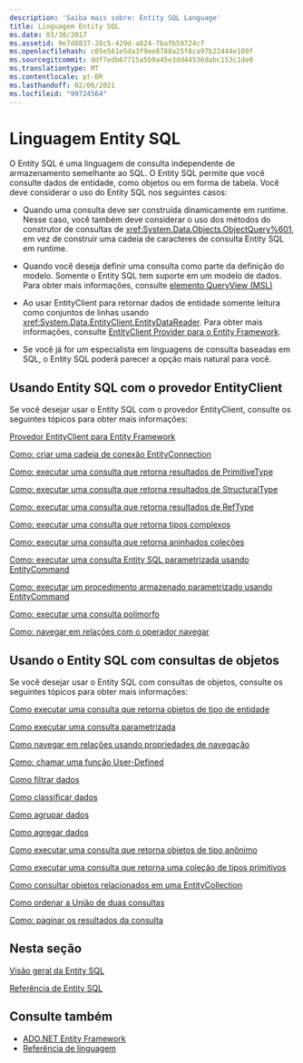 ```yaml
---
description: 'Saiba mais sobre: Entity SQL Language'
title: Linguagem Entity SQL
ms.date: 03/30/2017
ms.assetid: 9e7d8837-28c5-429d-a824-7bafb59724cf
ms.openlocfilehash: c05e561e5da3f9ee8788a25f8ca97b22444e109f
ms.sourcegitcommit: ddf7edb67715a5b9a45e3dd44536dabc153c1de0
ms.translationtype: MT
ms.contentlocale: pt-BR
ms.lasthandoff: 02/06/2021
ms.locfileid: "99724564"
---
```

# <a name="entity-sql-language"></a>Linguagem Entity SQL

O Entity SQL é uma linguagem de consulta independente de armazenamento semelhante ao SQL. O Entity SQL permite que você consulte dados de entidade, como objetos ou em forma de tabela. Você deve considerar o uso do Entity SQL nos seguintes casos:  
  
- Quando uma consulta deve ser construída dinamicamente em runtime. Nesse caso, você também deve considerar o uso dos métodos do construtor de consultas de <xref:System.Data.Objects.ObjectQuery%601>, em vez de construir uma cadeia de caracteres de consulta Entity SQL em runtime.  
  
- Quando você deseja definir uma consulta como parte da definição do modelo. Somente o Entity SQL tem suporte em um modelo de dados. Para obter mais informações, consulte [elemento QueryView (MSL)](/ef/ef6/modeling/designer/advanced/edmx/msl-spec#queryview-element-msl)  
  
- Ao usar EntityClient para retornar dados de entidade somente leitura como conjuntos de linhas usando <xref:System.Data.EntityClient.EntityDataReader>. Para obter mais informações, consulte [EntityClient Provider para o Entity Framework](../entityclient-provider-for-the-entity-framework.md).  
  
- Se você já for um especialista em linguagens de consulta baseadas em SQL, o Entity SQL poderá parecer a opção mais natural para você.  
  
## <a name="using-entity-sql-with-the-entityclient-provider"></a>Usando Entity SQL com o provedor EntityClient  

 Se você desejar usar o Entity SQL com o provedor EntityClient, consulte os seguintes tópicos para obter mais informações:  
  
 [Provedor EntityClient para Entity Framework](../entityclient-provider-for-the-entity-framework.md)  
  
 [Como: criar uma cadeia de conexão EntityConnection](../how-to-build-an-entityconnection-connection-string.md)  
  
 [Como: executar uma consulta que retorna resultados de PrimitiveType](../how-to-execute-a-query-that-returns-primitivetype-results.md)  
  
 [Como: executar uma consulta que retorna resultados de StructuralType](../how-to-execute-a-query-that-returns-structuraltype-results.md)  
  
 [Como: executar uma consulta que retorna resultados de RefType](../how-to-execute-a-query-that-returns-reftype-results.md)  
  
 [Como: executar uma consulta que retorna tipos complexos](../how-to-execute-a-query-that-returns-complex-types.md)  
  
 [Como: executar uma consulta que retorna aninhados coleções](../how-to-execute-a-query-that-returns-nested-collections.md)  
  
 [Como: executar uma consulta Entity SQL parametrizada usando EntityCommand](../how-to-execute-a-parameterized-entity-sql-query-using-entitycommand.md)  
  
 [Como: executar um procedimento armazenado parametrizado usando EntityCommand](../how-to-execute-a-parameterized-stored-procedure-using-entitycommand.md)  
  
 [Como: executar uma consulta polimorfo](../how-to-execute-a-polymorphic-query.md)  
  
 [Como: navegar em relações com o operador navegar](../how-to-navigate-relationships-with-the-navigate-operator.md)  
  
## <a name="using-entity-sql-with-object-queries"></a>Usando o Entity SQL com consultas de objetos  

 Se você desejar usar o Entity SQL com consultas de objetos, consulte os seguintes tópicos para obter mais informações:  
  
 [Como executar uma consulta que retorna objetos de tipo de entidade](/previous-versions/dotnet/netframework-4.0/bb738694(v=vs.100))  
  
 [Como executar uma consulta parametrizada](/previous-versions/dotnet/netframework-4.0/bb738521(v=vs.100))  
  
 [Como navegar em relações usando propriedades de navegação](/previous-versions/dotnet/netframework-4.0/bb896321(v=vs.100))  
  
 [Como: chamar uma função User-Defined](/previous-versions/dotnet/netframework-4.0/dd490951(v=vs.100))  
  
 [Como filtrar dados](/previous-versions/dotnet/netframework-4.0/cc716755(v=vs.100))  
  
 [Como classificar dados](/previous-versions/dotnet/netframework-4.0/cc716784(v=vs.100))  
  
 [Como agrupar dados](/previous-versions/dotnet/netframework-4.0/bb896341(v=vs.100))  
  
 [Como agregar dados](/previous-versions/dotnet/netframework-4.0/cc716738(v=vs.100))  
  
 [Como executar uma consulta que retorna objetos de tipo anônimo](/previous-versions/dotnet/netframework-4.0/bb738512(v=vs.100))  
  
 [Como executar uma consulta que retorna uma coleção de tipos primitivos](/previous-versions/dotnet/netframework-4.0/bb738451(v=vs.100))  
  
 [Como consultar objetos relacionados em uma EntityCollection](/previous-versions/dotnet/netframework-4.0/cc716708(v=vs.100))  
  
 [Como ordenar a União de duas consultas](/previous-versions/dotnet/netframework-4.0/bb896299(v=vs.100))  
  
 [Como: paginar os resultados da consulta](/previous-versions/dotnet/netframework-4.0/bb738702(v=vs.100))  
  
## <a name="in-this-section"></a>Nesta seção  

 [Visão geral da Entity SQL](entity-sql-overview.md)  
  
 [Referência de Entity SQL](entity-sql-reference.md)  
  
## <a name="see-also"></a>Consulte também

- [ADO.NET Entity Framework](../index.md)
- [Referência de linguagem](index.md)

